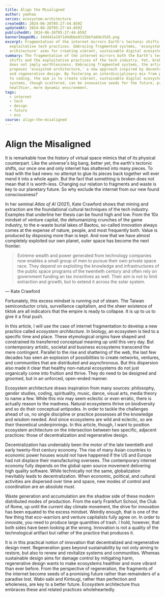 ```yaml
---
title: Align the Misaligned
author: yeehaa
series: ecosystem-architecture
createdAt: 2024-06-26T05:27:44.659Z
updatedAt: 2024-06-26T05:27:44.659Z
publishedAt: 2024-06-26T05:27:44.659Z
bannerImageURL: 34d442a1971d4dbbe8315bbfa8de35d5.png
excerpt: Fragmentation of the internet mirrors Earth's tectonic shifts and
  exploitative tech practices. Embracing fragmented systems, 'ecosystem
  architecture' aims for creating vibrant, sustainable digital ecosystems.
summary: The fragmentation of the internet mirrors both the Earth’s tectonic
  shifts and the exploitative practices of the tech industry. Yet, brokenness
  does not imply worthlessness. Embracing fragmented systems, the article
  proposes ‘ecosystem architecture,’ a new approach inspired by decentralization
  and regenerative design. By fostering an interdisciplinary mix from philosophy
  to coding, the aim is to create vibrant, sustainable digital ecosystems. These
  systems, though scattered, can be innovative seeds for the future, promoting a
  healthier, more dynamic environment.
tags:
  - internet
  - tech
  - design
  - future
  - eco
course: align-the-misaligned
---
```

# Align the Misaligned

It is remarkable how the history of virtual space mimics that of its physical counterpart. Like the universe's big bang, better yet, the earth's tectonic shifts, our once one and only internet has shattered into many pieces. To lead with the bad news: no attempt to glue its pieces back together will ever mend it into a whole again. But the fact that something is broken does not mean that it is worth-less. Changing our relation to fragments and waste is key to our planetary future. So why exclude the internet from our new found consciousness?

In her seminal *Atlas of AI* (2021), Kate Crawford shows that mining and extraction are the foundational cultural techniques of the tech industry. Examples that underline her thesis can be found high and low. From the 10x mindset of venture capital, the dehumanizing crunches of the game industry, to the e-waste burial lakes of Baotou, so-called innovation always comes at the expense of nature, people, and most frequently both. Value is produced by disposing more than is kept. And now that we have almost completely exploited our own planet, outer space has become the next frontier.

 > Extreme wealth and power generated from technology companies now enables a small group of men to pursue their own private space race. They depend on exploiting the knowledge and infrastructures of the public space programs of the twentieth century and often rely on government funding an tax incentives as well. Their aim is not to limit extraction and growth, but to extend it across the solar system.

— Kate Crawford

Fortunately, this excess mindset is running out of steam. The Taiwan semiconductor crisis, surveillance capitalism, and the sheer existence of tiktok are all indicators that the empire is ready to collapse. It is up to us to give it a final push.

In this article, I will use the case of internet fragmentation to develop a new practice called *ecosystem architecture*. In biology, an ecosystem is tied to a specific time and place. These etymological origins have shaped and constrained its transferred conceptual meaning up until this very day. But contemporary artistic, societal and business ecosystems transcend the mere contingent. Parallel to the rise and shattering of the web, the last few decades has seen an explosion of possibilities to create networks, ventures, and communities that are distributed and asynchronous. But this dispersion also made it clear that healthy non-natural ecosystems do not just organically come into fruition and thrive. They do need to be designed and groomed, but in an unforced, open-ended manner.

Ecosystem architecture draws inspiration from many sources: philosophy, gender studies, coding, spirituality, music, dance, visual arts, media theory to name a few. While this mix may seem eclectic or even erratic, there is actually reason to the madness. Natural ecosystems thrive on biodiversity and so do their conceptual antipodes. In order to tackle the challenges ahead of us, no single discipline or practice possesses all the knowledge and wisdom needed. And since ecosystems are wild and eclectic, so are their theoretical underpinnings. In this article, though, I want to position ecosystem architecture on the intersection between two specific, adjacent practices: those of decentralization and regenerative design.

Decentralization has undeniably been the motor of the late twentieth and early twenty-first century economy. The rise of many Asian countries to economic power houses would not have happened if the US and Europe had not displace their manufacturing oversees. The contemporary internet economy fully depends on the global open source movement delivering high quality software. While technically not the same, globalization inevitably leads to decentralization. When economic, political, and cultural activities are dispersed over time and space, new modes of control and coordination are an absolute must.

Waste generation and accumulation are the shadow side of these modern distributed modes of production. From the early Frankfurt School, the Club of Rome, up until the current day climate movement, the drive for innovation has been equated to the excess mindset. Weirdly enough, that is one of the few thing that eco-warriors and venture capitalists fully agree on. In order to innovate, you need to produce large quantities of trash. I hold, however, that both sides have been looking at the wrong. Innovation is not a quality of the technological artifact but rather of the practice that produces it. 

It is in this practical notion of innovation that decentralized and regenerative design meet. Regeneration goes beyond sustainability by not only aiming to restore, but also to renew and revitalize systems and communities. Whereas sustainable design aims for damage control by mitigating harm, regenerative design wants to make ecosystems healthier and more vibrant than ever before. From the perspective of regeneration, the fragments of the internet become seeds of a promising future rather than remainders of a paradise lost. Wabi-sabi and Kintsugi, rather than perfection and wholeness, are key to a better future. Ecosystem architecture thus embraces these and related practices wholeheartedly.

